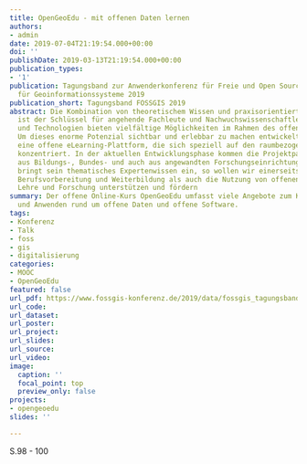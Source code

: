 ```yaml
---
title: OpenGeoEdu - mit offenen Daten lernen
authors:
- admin
date: 2019-07-04T21:19:54.000+00:00
doi: ''
publishDate: 2019-03-13T21:19:54.000+00:00
publication_types:
- '1'
publication: Tagungsband zur Anwenderkonferenz für Freie und Open Source Software
  für Geoinformationssysteme 2019
publication_short: Tagungsband FOSSGIS 2019
abstract: Die Kombination von theoretischem Wissen und praxisorientierter Ausbildung
  ist der Schlüssel für angehende Fachleute und Nachwuchswissenschaftler. Offene Daten
  und Technologien bieten vielfältige Möglichkeiten im Rahmen des offenen Wissenschaftszeitalters.
  Um dieses enorme Potenzial sichtbar und erlebbar zu machen entwickelt OpenGeoEdu
  eine offene eLearning-Plattform, die sich speziell auf den raumbezogenen Bereich
  konzentriert. In der aktuellen Entwicklungsphase kommen die Projektpartner sowohl
  aus Bildungs-, Bundes- und auch aus angewandten Forschungseinrichtungen. Jeder Partner
  bringt sein thematisches Expertenwissen ein, so wollen wir einerseits die praxisorientierte
  Berufsvorbereitung und Weiterbildung als auch die Nutzung von offenen Geodaten in
  Lehre und Forschung unterstützen und fördern
summary: Der offene Online-Kurs OpenGeoEdu umfasst viele Angebote zum Kennenlernen
  und Anwenden rund um offene Daten und offene Software.
tags:
- Konferenz
- Talk
- foss
- gis
- digitalisierung
categories:
- MOOC
- OpenGeoEdu
featured: false
url_pdf: https://www.fossgis-konferenz.de/2019/data/fossgis_tagungsband_2019.pdf
url_code: 
url_dataset: 
url_poster: 
url_project: 
url_slides: 
url_source: 
url_video: 
image:
  caption: ''
  focal_point: top
  preview_only: false
projects:
- opengeoedu
slides: ''

---
```

S.98 - 100
